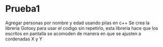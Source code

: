 # Prueba1
Agregar personas por nombre y edad usando pilas en c++
Se crea la libreria Gotoxy para usar el codigo sin repetirlo, esta libreria hace que los escritos en pantalla se acomoden de manera en que se ajusten a cordenadas X y Y
